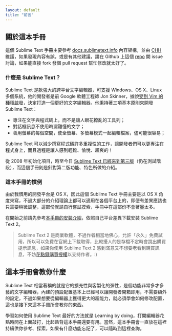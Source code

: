 ```yaml
---
layout: default
title: "前言"
---
```

## <span id="about-guides">關於這本手冊</span>

這個 Sublime Text 手冊主要參考 [docs.sublimetext.info](http://docs.sublimetext.info/) 內容架構，並由 [CHH](http://blog.chh.tw/about/) 維護，如果發現內容有誤，或是有其他建議，請在 Github 上這個 [repo](https://github.com/SublimeTextTW/sublimetexttw.github.com) 開 issue 討論，如果能直接 fork 發個 pull request 幫忙修改就太好了。<i class="icon-thumbs-up"></i>

<!-- TODO: 佈署前先把這裡的 URL 修正 -->

### <span id="what-is-sublime-text">什麼是 Sublime Text？</span>

Sublime Text 是款強大的跨平台文字編輯器，可支援 Windows、OS X、Linux 多個系統，他的開發者是前 Google 軟體工程師 Jon Skinner，據說[受到 Vim 的種種啟發](http://www.sublimetext.com/blog/articles/anatomy-of-a-next-generation-text-editor)，決定打造一個更好的文字編輯器。他秉持著三項基本原則來開發 Sublime Text：

* 專注在文字與程式碼上，而不是讓人眼花撩亂的工具列；
* 對話框訊息不使用晦澀難懂的文字；
* 善用螢幕的每個空間，使全螢幕、多螢幕模式一起編輯檔案，儘可能很容易；

Sublime Text 可以減少撰寫程式碼許多重複性的工作，讓開發者們可以更專注在程式身上，而且過程是讓人感到輕鬆、愉悅、超爽的！

從 2008 年初始化項目，時至今日 [Sublime Text 已經來到第三版](http://www.sublimetext.com/3)（仍在測試階段），而這個手冊則是針對第二版功能、特色所做的介紹。

### <span id="conventions-in-this-guide">這本手冊的慣例</span>

由於我慣用的開發平台是 OS X，因此這個 Sublime Text 手冊主要是以 OS X 角度來寫，不過大部分的介紹理論上都可以適用在各個平台上的，即便有差異應該也只需要稍微調整，這部份就請自行嘗試摸索，手冊中在這部份不會著墨太多。<i class="icon-leaf"></i>

在開始之前請先參考[本手冊的安裝介紹](/installation)，依照自己平台差異下載安裝 Sublime Text 2。

> Sublime Text 2 是商業軟體，不過作者相當地佛心，允許「永久」免費試用，所以可以免費在官網上下載取得，比較擾人的是存檔不定時會跳出購買提示訊息，如果你使用 Sublime Text 2 感到滿意又不想要老看到購買訊息，不妨[花點錢購買授權](https://www.sublimetext.com/buy)以支持作者。:)

## <span id="what-this-guides-teach">這本手冊會教你什麼</span>

Sublime Text 相當著稱的就是它的擴充性與客製化的彈性，是個功能非常多才多藝的文字編輯器，內建的預設配置基本上已經可以讓開發者開箱即用，不需要額外的設定，不過如果想要從編輯器上獲得更大的超能力，就必須學會如何修改配置，這也是接下來這本手冊所會教你的東西。

學習如何使用 Sublime Text 最好的方法就是 Learning by doing，打開編輯器花點時間在上面敲打，比起熟背這本手冊還要有用。當然，這本手冊會一直放在這裡持續供你參考、探索，如果有什麼功能忘記了，可以隨時到這裡查詢。<i class="icon-book"></i>
